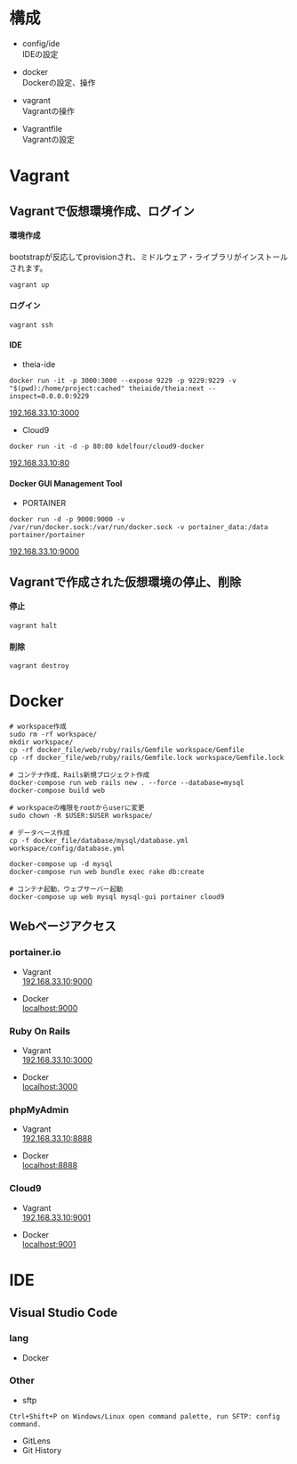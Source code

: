 # 構成
- config/ide  
IDEの設定

- docker  
Dockerの設定、操作

- vagrant  
Vagrantの操作

- Vagrantfile  
Vagrantの設定

# Vagrant

## Vagrantで仮想環境作成、ログイン

#### 環境作成  
bootstrapが反応してprovisionされ、ミドルウェア・ライブラリがインストールされます。
```
vagrant up
```

#### ログイン

```
vagrant ssh
```

#### IDE

- theia-ide

```
docker run -it -p 3000:3000 --expose 9229 -p 9229:9229 -v "$(pwd):/home/project:cached" theiaide/theia:next --inspect=0.0.0.0:9229
```

[192.168.33.10:3000](http://192.168.33.10:3000)

- Cloud9
 
```
docker run -it -d -p 80:80 kdelfour/cloud9-docker
```

[192.168.33.10:80](http://192.168.33.10:80)

#### Docker GUI Management Tool

- PORTAINER
 
```
docker run -d -p 9000:9000 -v /var/run/docker.sock:/var/run/docker.sock -v portainer_data:/data portainer/portainer
```

[192.168.33.10:9000](http://192.168.33.10:9000)

## Vagrantで作成された仮想環境の停止、削除

#### 停止

```
vagrant halt
```

#### 削除

```
vagrant destroy
```

# Docker

```
# workspace作成
sudo rm -rf workspace/
mkdir workspace/
cp -rf docker_file/web/ruby/rails/Gemfile workspace/Gemfile
cp -rf docker_file/web/ruby/rails/Gemfile.lock workspace/Gemfile.lock

# コンテナ作成、Rails新規プロジェクト作成 
docker-compose run web rails new . --force --database=mysql
docker-compose build web

# workspaceの権限をrootからuserに変更
sudo chown -R $USER:$USER workspace/

# データベース作成 
cp -f docker_file/database/mysql/database.yml workspace/config/database.yml

docker-compose up -d mysql
docker-compose run web bundle exec rake db:create

# コンテナ起動、ウェブサーバー起動 
docker-compose up web mysql mysql-gui portainer cloud9
```

## Webページアクセス

### portainer.io  
- Vagrant  
[192.168.33.10:9000](http://192.168.33.10:9000)

- Docker  
[localhost:9000](http://localhost:9000)

### Ruby On Rails  
- Vagrant  
[192.168.33.10:3000](http://192.168.33.10:3000)

- Docker  
[localhost:3000](http://localhost:3000)

### phpMyAdmin  
- Vagrant  
[192.168.33.10:8888](http://192.168.33.10:8888)

- Docker  
[localhost:8888](http://localhost:8888)

### Cloud9  
- Vagrant  
[192.168.33.10:9001](http://192.168.33.10:9001)

- Docker  
[localhost:9001](http://localhost:9001)


# IDE
## Visual Studio Code

### lang
- Docker

### Other

- sftp

```
Ctrl+Shift+P on Windows/Linux open command palette, run SFTP: config command.
```

- GitLens
- Git History


